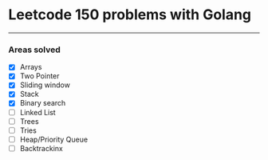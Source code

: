 # Leetcode 150 problems with Golang
------------------------------------

### Areas solved
- [x] Arrays
- [x] Two Pointer
- [x] Sliding window
- [x] Stack
- [x] Binary search
- [ ] Linked List
- [ ] Trees
- [ ] Tries
- [ ] Heap/Priority Queue
- [ ] Backtrackinx